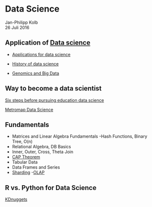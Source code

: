 # Data Science
Jan-Philipp Kolb  
26 Juli 2016  



## Application of [Data science](http://www.r-bloggers.com/oreilly-data-scientist-salary-and-tools-survey-november-2014/)

- [Applications for data science](http://www.analyticsvidhya.com/blog/2015/09/applications-data-science/)

- [History of data science](http://www.forbes.com/sites/gilpress/2013/05/28/a-very-short-history-of-data-science/#42bbb11e69fd)

- [Genomics and Big Data](https://www.oreilly.com/ideas/genomics-and-the-role-of-big-data-in-personalizing-the-healthcare-experience)

## Way to become a data scientist

[Six steps before pursuing education data science](http://www.datascienceweekly.org/blog/26-six-steps-to-take-before-pursuing-education-to-get-a-data-science-job)

[Metromap Data Science](http://nirvacana.com/thoughts/wp-content/uploads/2013/07/RoadToDataScientist1.png)

## Fundamentals

- Matrices and Linear Algebra Fundamentals
-Hash Functions, Binary Tree, O(n)
- Relational Algebra, DB Basics
- Inner, Outer, Cross, Theta Join
- [CAP Theorem](https://de.wikipedia.org/wiki/CAP-Theorem)
- Tabular Data
- Data Frames and Series
- [Sharding](https://docs.mongodb.com/manual/sharding/)
-[OLAP](https://de.wikipedia.org/wiki/Online_Analytical_Processing)

## R vs. Python for Data Science

[KDnuggets](http://www.kdnuggets.com/2015/05/r-vs-python-data-science.html)
